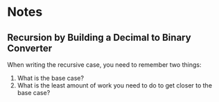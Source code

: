 # Notes

## Recursion by Building a Decimal to Binary Converter

When writing the recursive case, you need to remember two things:

1. What is the base case?
2. What is the least amount of work you need to do to get closer to the base case?
  